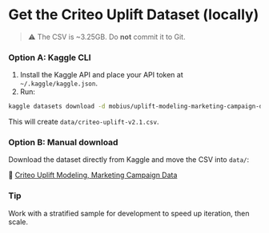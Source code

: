 # Get the Criteo Uplift Dataset (locally)

> ⚠️ The CSV is ~3.25GB. Do **not** commit it to Git.

### Option A: Kaggle CLI
1. Install the Kaggle API and place your API token at `~/.kaggle/kaggle.json`.
2. Run:
```bash
kaggle datasets download -d mobius/uplift-modeling-marketing-campaign-data -p data/ --unzip
```
This will create `data/criteo-uplift-v2.1.csv`.

### Option B: Manual download

Download the dataset directly from Kaggle and move the CSV into `data/`:

🔗 [Criteo Uplift Modeling, Marketing Campaign Data](https://www.kaggle.com/datasets/arashnic/uplift-modeling)

### Tip
Work with a stratified sample for development to speed up iteration, then scale.

